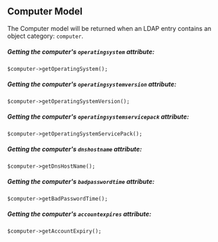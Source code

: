 ## Computer Model

The Computer model will be returned when an LDAP entry contains an object category: `computer`.

##### Getting the computer's `operatingsystem` attribute:

    $computer->getOperatingSystem();
   
##### Getting the computer's `operatingsystemversion` attribute:

    $computer->getOperatingSystemVersion();
    
##### Getting the computer's `operatingsystemservicepack` attribute:

    $computer->getOperatingSystemServicePack();
    
##### Getting the computer's `dnshostname` attribute:

    $computer->getDnsHostName();

##### Getting the computer's `badpasswordtime` attribute:

    $computer->getBadPasswordTime();

##### Getting the computer's `accountexpires` attribute:

    $computer->getAccountExpiry();

